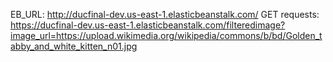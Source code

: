 EB_URL: http://ducfinal-dev.us-east-1.elasticbeanstalk.com/
GET requests:  https://ducfinal-dev.us-east-1.elasticbeanstalk.com/filteredimage?image_url=https://upload.wikimedia.org/wikipedia/commons/b/bd/Golden_tabby_and_white_kitten_n01.jpg